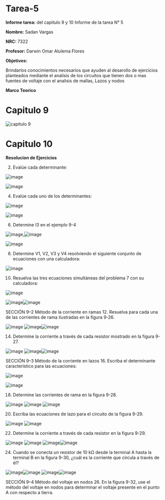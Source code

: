   # Tarea-5
**Informe tarea:** del capitulo 9 y 10 Informe de la tarea N° 5

**Nombre:** Sadan Vargas

**NRC:** 7322

**Profesor:** Darwin Omar Alulema Flores

**Objetivos:**

Brindarlos conocimientos necesarios que ayuden al desarollo de ejercicios planteados mediante el analisis de los circuitos que tienen dos o mas fuentes de voltaje con el analisis de mallas, Lazos y nodos

**Marco Teorico**

# Capitulo 9 
![capitulo 9](https://user-images.githubusercontent.com/106253679/177879577-47065261-8792-4026-ab54-512c441f5e5f.png)

# Capitulo 10 


**Resolucion de Ejercicios**

2. Evalúe cada determinante:

![image](https://user-images.githubusercontent.com/106253679/178642780-cda2c98b-3719-4a23-9680-e44425fcfd14.png)

![image](https://user-images.githubusercontent.com/106253679/178642861-6c3610c8-b79f-4ca8-9530-4f29e6a800ff.png)

4. Evalúe cada uno de los determinantes:

![image](https://user-images.githubusercontent.com/106253679/178643040-d52e6b62-a62a-4988-bfe1-5354d1be5fe6.png)

![image](https://user-images.githubusercontent.com/106253679/178643128-0cd73715-5996-45ab-a2d0-b2e98d61cabe.png)

6. Determine I3 en el ejemplo 9-4

![image](https://user-images.githubusercontent.com/106253679/178643191-c321e3e1-db5a-4237-8003-55cd4d843182.png),![image](https://user-images.githubusercontent.com/106253679/178643206-6a5e64a6-80e1-47a7-a4af-40eb140e4a70.png)

![image](https://user-images.githubusercontent.com/106253679/178643483-7e57aa20-28f2-4bd6-b216-f139ce9c3340.png)

8. Determine V1, V2, V3 y V4 resolviendo el siguiente conjunto de ecuaciones con una calculadora:

![image](https://user-images.githubusercontent.com/106253679/178643644-8963aa07-0dc1-4112-84c7-9533a8e0bb9c.png)

10. Resuelva las tres ecuaciones simultáneas del problema 7 con su calculadora:

![image](https://user-images.githubusercontent.com/106253679/178643686-d6712e73-abd0-4a37-abe5-ede0e1b60fb9.png)

![image](https://user-images.githubusercontent.com/106253679/178643725-a897bba5-824f-4165-a066-f2dfcfe69e82.png)![image](https://user-images.githubusercontent.com/106253679/178643831-bf0562b4-7177-4944-8a81-2b58e55e4265.png)

SECCIÓN 9–2 Método de la corriente en ramas
12. Resuelva para cada una de las corrientes de rama ilustradas en la figura 9-26.

![image](https://user-images.githubusercontent.com/106253679/178644239-48f362f5-77f4-441d-b8b6-b7e8040b8e03.png)
![image](https://user-images.githubusercontent.com/106253679/178644860-bc76818f-5046-4fa2-b308-ca2c9f7f557d.png)![image](https://user-images.githubusercontent.com/106253679/178645381-d61b15f4-e988-41ab-8ada-d4a3890f1341.png)

14. Determine la corriente a través de cada resistor mostrado en la figura 9-27.

![image](https://user-images.githubusercontent.com/106253679/178645447-926b0a98-8ef7-482c-9b55-eeaa7ed31c2a.png)
![image](https://user-images.githubusercontent.com/106253679/178645465-67fc5b24-bc71-4fd5-9f8e-39835187da78.png)![image](https://user-images.githubusercontent.com/106253679/178645482-b46e2caf-f163-4cc7-bdd3-5a7fad7386c2.png)

SECCIÓN 9–3 Método de la corriente en lazos
16. Escriba el determinante característico para las ecuaciones:

![image](https://user-images.githubusercontent.com/106253679/178645955-cb58f48f-a877-49e8-b262-7c6312defb66.png)

![image](https://user-images.githubusercontent.com/106253679/178647234-c3379123-8917-4dc8-b5bb-3d5e4cbee74a.png)

18. Determine las corrientes de rama en la figura 9-28.

![image](https://user-images.githubusercontent.com/106253679/178647296-2ef5dcb9-ad7a-4450-8b9d-a664fbbbdc44.png)
![image](https://user-images.githubusercontent.com/106253679/178647323-736c93da-abc4-47c0-90f3-5d4af81fd79d.png)
![image](https://user-images.githubusercontent.com/106253679/178647346-16172bb6-53d0-4ddf-abd9-a38bb4a5e25d.png)

20. Escriba las ecuaciones de lazo para el circuito de la figura 9-29.

![image](https://user-images.githubusercontent.com/106253679/178647540-eef2b2c0-1653-49b8-be10-e6a3a14b6554.png)
![image](https://user-images.githubusercontent.com/106253679/178647572-cc3d146f-6576-40ec-949f-76aca85031ce.png)

22. Determine la corriente a través de cada resistor en la figura 9-29.

![image](https://user-images.githubusercontent.com/106253679/178647786-6241a160-234b-466f-9040-8f1d2b4548c3.png)
![image](https://user-images.githubusercontent.com/106253679/178647799-0a8679ab-5f8c-441c-98d2-c3b97ba93bc6.png)
![image](https://user-images.githubusercontent.com/106253679/178647816-e735d613-d7fa-40ce-8a39-6fa651fd00c7.png)![image](https://user-images.githubusercontent.com/106253679/178647848-0de0e147-9be2-44dd-be03-11da6e152f94.png)

24. Cuando se conecta un resistor de 10 kΩ desde la terminal A hasta la terminal B en la figura 9-30, ¿cuál es la corriente que circula a través de él?

![image](https://user-images.githubusercontent.com/106253679/178648559-5d02c925-a7b1-46f8-bd73-dacb7df0f01f.png)![image](https://user-images.githubusercontent.com/106253679/178648591-7c04eb0c-bb38-46ea-9282-874f70c659b8.png)
![image](https://user-images.githubusercontent.com/106253679/178648624-c5cb6e57-d727-4137-87ff-d3be230049b0.png)![image](https://user-images.githubusercontent.com/106253679/178648655-114e1259-7367-46fe-9417-66ffadd3844c.png)

SECCIÓN 9–4 Método del voltaje en nodos
26. En la figura 9-32, use el método del voltaje en nodos para determinar el voltaje presente en el punto A con respecto a tierra.







